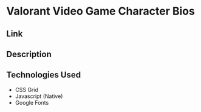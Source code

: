 # Valorant Video Game Character Bios

## Link

## Description

## Technologies Used

* CSS Grid
* Javascript (Native)
* Google Fonts